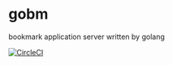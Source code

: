 # gobm
bookmark application server written by golang

[![CircleCI](https://circleci.com/gh/marugoshi/gobm.svg?style=svg)](https://circleci.com/gh/marugoshi/gobm)
